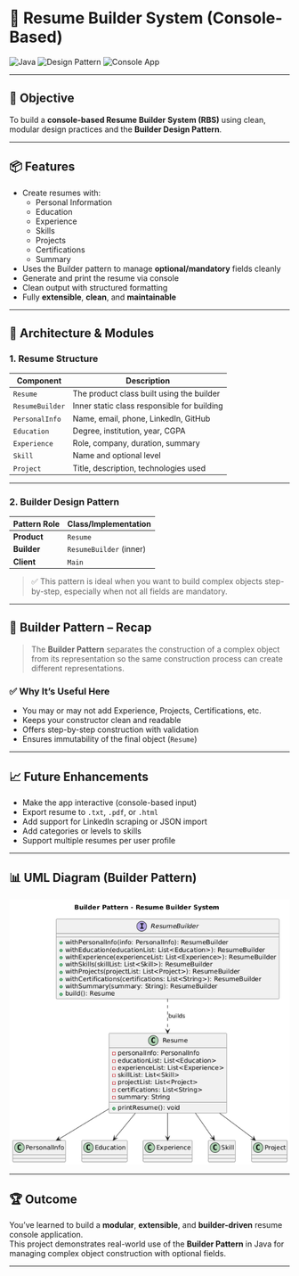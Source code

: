 # 📄 Resume Builder System (Console-Based)

![Java](https://img.shields.io/badge/Language-Java-orange)
![Design Pattern](https://img.shields.io/badge/Pattern-Builder-blue)
![Console App](https://img.shields.io/badge/Type-ConsoleApp-green)

---

## 🎯 Objective

To build a **console-based Resume Builder System (RBS)** using clean, modular design practices and the **Builder Design Pattern**.

---

## 📦 Features

- Create resumes with:
    - Personal Information
    - Education
    - Experience
    - Skills
    - Projects
    - Certifications
    - Summary
- Uses the Builder pattern to manage **optional/mandatory** fields cleanly
- Generate and print the resume via console
- Clean output with structured formatting
- Fully **extensible**, **clean**, and **maintainable**

---

## 🧠 Architecture & Modules

### 1. Resume Structure

| Component         | Description                                 |
|------------------|---------------------------------------------|
| `Resume`         | The product class built using the builder   |
| `ResumeBuilder`  | Inner static class responsible for building |
| `PersonalInfo`   | Name, email, phone, LinkedIn, GitHub        |
| `Education`      | Degree, institution, year, CGPA             |
| `Experience`     | Role, company, duration, summary            |
| `Skill`          | Name and optional level                     |
| `Project`        | Title, description, technologies used       |

---

### 2. Builder Design Pattern

| Pattern Role      | Class/Implementation     |
|-------------------|--------------------------|
| **Product**       | `Resume`                 |
| **Builder**       | `ResumeBuilder` (inner)  |
| **Client**        | `Main`                   |

> ✅ This pattern is ideal when you want to build complex objects step-by-step, especially when not all fields are mandatory.

---

## 🏁 Builder Pattern – Recap

> The **Builder Pattern** separates the construction of a complex object from its representation so the same construction process can create different representations.

### ✅ Why It’s Useful Here

- You may or may not add Experience, Projects, Certifications, etc.
- Keeps your constructor clean and readable
- Offers step-by-step construction with validation
- Ensures immutability of the final object (`Resume`)

---

## 📈 Future Enhancements

- Make the app interactive (console-based input)
- Export resume to `.txt`, `.pdf`, or `.html`
- Add support for LinkedIn scraping or JSON import
- Add categories or levels to skills
- Support multiple resumes per user profile

---

## 📊 UML Diagram (Builder Pattern)

![Builder UML](assets/builder-pattern-uml.png)

---

## 🏆 Outcome

You’ve learned to build a **modular**, **extensible**, and **builder-driven** resume console application.  
This project demonstrates real-world use of the **Builder Pattern** in Java for managing complex object construction with optional fields.

---
